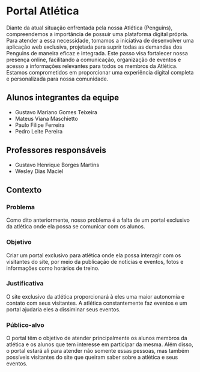 # Portal Atlética

Diante da atual situação enfrentada pela nossa Atlética (Penguins), compreendemos a importância de possuir uma plataforma digital própria. Para atender a essa necessidade, tomamos a iniciativa de desenvolver uma aplicação web exclusiva, projetada para suprir todas as demandas dos Penguins de maneira eficaz e integrada. Este passo visa fortalecer nossa presença online, facilitando a comunicação, organização de eventos e acesso a informações relevantes para todos os membros da Atlética. Estamos comprometidos em proporcionar uma experiência digital completa e personalizada para nossa comunidade.

## Alunos integrantes da equipe

* Gustavo Mariano Gomes Teixeira
* Mateus Viana Maschietto
* Paulo Filipe Ferreira
* Pedro Leite Pereira

## Professores responsáveis

* Gustavo Henrique Borges Martins
* Wesley Dias Maciel

## Contexto

### Problema

Como dito anteriormente, nosso problema é a falta de um portal exclusivo da atlética onde ela possa se comunicar com os alunos.

### Objetivo

Criar um portal exclusivo para atlética onde ela possa interagir com os visitantes do site, por meio da publicação de notícias e eventos, fotos e informações como horários de treino.

### Justificativa

O site exclusivo da atlética proporcionará à eles uma maior autonomia e contato com seus visitantes. A atlética constantemente faz eventos e um portal ajudaria eles a dissiminar seus eventos.

### Público-alvo

O portal têm o objetivo de atender principalmente os alunos membros da atlética e os alunos que tem interesse em participar da mesma. Além disso, o portal estará ali para atender não somente essas pessoas, mas também possíveis visitantes do site que queiram saber sobre a atlética e seus eventos.
